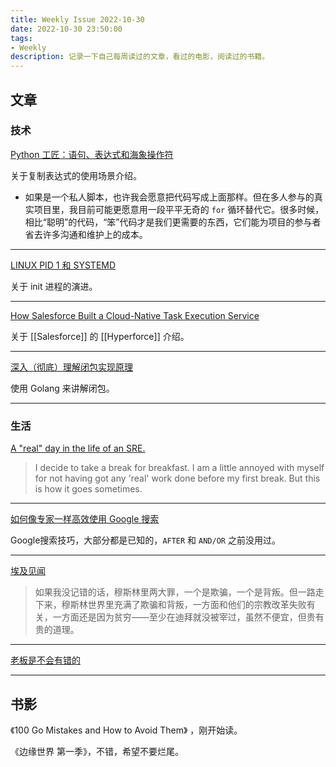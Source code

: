 ```yaml
---
title: Weekly Issue 2022-10-30
date: 2022-10-30 23:50:00
tags:
- Weekly
description: 记录一下自己每周读过的文章，看过的电影，阅读过的书籍。
---
```



## 文章

### 技术

[Python 工匠：语句、表达式和海象操作符](https://www.zlovezl.cn/articles/stmt-expr-and-walrus-operator/)

关于复制表达式的使用场景介绍。

- 如果是一个私人脚本，也许我会愿意把代码写成上面那样。但在多人参与的真实项目里，我目前可能更愿意用一段平平无奇的 `for` 循环替代它。很多时候，相比“聪明”的代码，“笨”代码才是我们更需要的东西，它们能为项目的参与者省去许多沟通和维护上的成本。

---

[LINUX PID 1 和 SYSTEMD](https://coolshell.cn/articles/17998.html)

关于 init 进程的演进。

---

[How Salesforce Built a Cloud-Native Task Execution Service](https://engineering.salesforce.com/how-salesforce-built-a-cloud-native-task-execution-service/)

关于 [[Salesforce]] 的 [[Hyperforce]] 介绍。

---

[深入（彻底）理解闭包实现原理](https://crossoverjie.top/2022/10/24/gscript/gscript11-closure/)

使用 Golang 来讲解闭包。

---



### 生活

[A "real" day in the life of an SRE.](https://www.reddit.com/r/sre/comments/xi9fku/a_real_day_in_the_life_of_an_sre_we_have_all_seen/)

> I decide to take a break for breakfast. I am a little annoyed with myself for not having got any 'real' work done before my first break. But this is how it goes sometimes.
> 

---

[如何像专家一样高效使用 Google 搜索](https://chinese.freecodecamp.org/news/how-to-google-like-a-pro-10-tips-for-effective-googling/)

Google搜索技巧，大部分都是已知的，`AFTER` 和 `AND/OR` 之前没用过。

---

[埃及见闻](https://twitter.com/marcushkheroes/status/1585238972795858945)

> 如果我没记错的话，穆斯林里两大罪，一个是欺骗，一个是背叛。但一路走下来，穆斯林世界里充满了欺骗和背叛，一方面和他们的宗教改革失败有关，一方面还是因为贫穷——至少在迪拜就没被宰过，虽然不便宜，但贵有贵的道理。
> 

---

[老板是不会有错的](https://tumutanzi.com/archives/16930)

---



## 书影


《100 Go Mistakes and How to Avoid Them》 ，刚开始读。

《边缘世界 第一季》，不错，希望不要烂尾。

